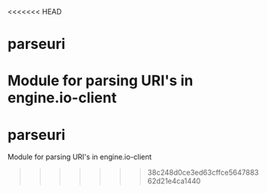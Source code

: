 <<<<<<< HEAD
# parseuri
Module for parsing URI's in engine.io-client
=======
# parseuri
Module for parsing URI's in engine.io-client
>>>>>>> 38c248d0ce3ed63cffce564788362d21e4ca1440
